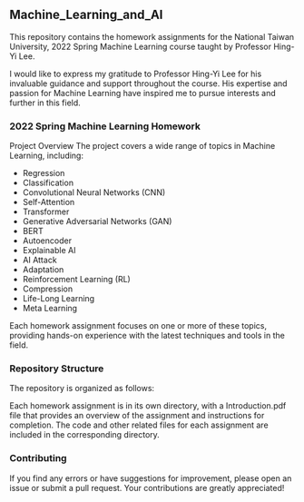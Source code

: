 ## Machine_Learning_and_AI

This repository contains the homework assignments for the National Taiwan University, 2022 Spring Machine Learning course taught by Professor Hing-Yi Lee.

I would like to express my gratitude to Professor Hing-Yi Lee for his invaluable guidance and support throughout the course. His expertise and passion for Machine Learning have inspired me to pursue interests and further in this field.

### 2022 Spring Machine Learning Homework
Project Overview
The project covers a wide range of topics in Machine Learning, including:

* Regression
* Classification
* Convolutional Neural Networks (CNN)
* Self-Attention
* Transformer
* Generative Adversarial Networks (GAN)
* BERT
* Autoencoder
* Explainable AI
* AI Attack
* Adaptation
* Reinforcement Learning (RL)
* Compression
* Life-Long Learning
* Meta Learning

Each homework assignment focuses on one or more of these topics, providing hands-on experience with the latest techniques and tools in the field.

### Repository Structure
The repository is organized as follows:

Each homework assignment is in its own directory, with a Introduction.pdf file that provides an overview of the assignment and instructions for completion.
The code and other related files for each assignment are included in the corresponding directory.

### Contributing
If you find any errors or have suggestions for improvement, please open an issue or submit a pull request. Your contributions are greatly appreciated!
